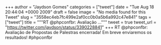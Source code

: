 
+++
author = "Jaydson Gomes"
categories = ["tweet"]
date = "Tue Aug 18 20:44:04 +0000 2009"
draft = false
image = "No media found for this Tweet"
slug = "3558ec4eb7fc499e2af0cc0b0a5b6a992c47e841"
tags = ["tweet"]
title = """RT @phpconfbr: Avaliação ..."""
tweet = true
tweet_url = "https://twitter.com/jaydson/status/3390228841"
+++
RT @phpconfbr: Avaliação de Propostas de Palestras encerrada! Em breve enviaremos os resultados! #phpconfbr
